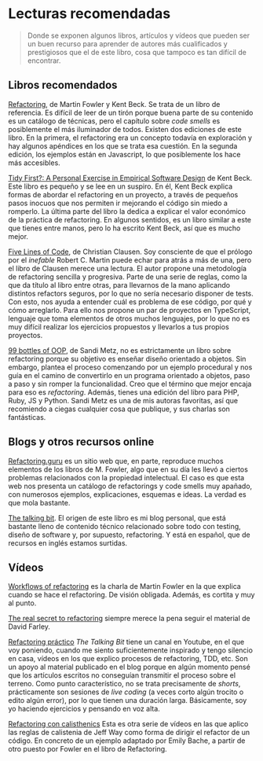 # Lecturas recomendadas

> Donde se exponen algunos libros, artículos y vídeos que pueden ser un buen recurso para aprender de autores más cualificados y prestigiosos que el de este libro, cosa que tampoco es tan difícil de encontrar.

## Libros recomendados

[Refactoring](https://refactoring.com), de Martin Fowler y Kent Beck. Se trata de un libro de referencia. Es difícil de leer de un tirón porque buena parte de su contenido es un catálogo de técnicas, pero el capítulo sobre _code smells_ es posiblemente el más iluminador de todos. Existen dos ediciones de este libro. En la primera, el refactoring era un concepto todavía en exploración y hay algunos apéndices en los que se trata esa cuestión. En la segunda edición, los ejemplos están en Javascript, lo que posiblemente los hace más accesibles.

[Tidy First?: A Personal Exercise in Empirical Software Design](https://www.oreilly.com/library/view/tidy-first/9781098151232/) de Kent Beck. Este libro es pequeño y se lee en un suspiro. En él, Kent Beck explica formas de abordar el refactoring en un proyecto, a través de pequeños pasos inocuos que nos permiten ir mejorando el código sin miedo a romperlo. La última parte del libro la dedica a explicar el valor económico de la práctica de refactoring. En algunos sentidos, es un libro similar a este que tienes entre manos, pero lo ha escrito Kent Beck, así que es mucho mejor.

[Five Lines of Code](https://www.manning.com/books/five-lines-of-code), de Christian Clausen. Soy consciente de que el prólogo por el _inefable_ Robert C. Martin puede echar para atrás a más de una, pero el libro de Clausen merece una lectura. El autor propone una metodología de refactoring sencilla y progresiva. Parte de una serie de reglas, como la que da título al libro entre otras, para llevarnos de la mano aplicando distintos refactors seguros, por lo que no sería necesario disponer de tests. Con esto, nos ayuda a entender cuál es problema de ese código, por qué y cómo arreglarlo. Para ello nos propone un par de proyectos en TypeScript, lenguaje que toma elementos de otros muchos lenguajes, por lo que no es muy difícil realizar los ejercicios propuestos y llevarlos a tus propios proyectos.

[99 bottles of OOP](https://sandimetz.com/99bottles), de Sandi Metz, no es estrictamente un libro sobre refactoring porque su objetivo es enseñar diseño orientado a objetos. Sin embargo, plantea el proceso comenzando por un ejemplo procedural y nos guía en el camino de convertirlo en un programa orientado a objetos, paso a paso y sin romper la funcionalidad. Creo que el término que mejor encaja para eso es _refactoring_. Además, tienes una edición del libro para PHP, Ruby, JS y Python. Sandi Metz es una de mis autoras favoritas, así que recomiendo a ciegas cualquier cosa que publique, y sus charlas son fantásticas.

## Blogs y otros recursos online

[Refactoring.guru](https://refactoring.guru/refactoring) es un sitio web que, en parte, reproduce muchos elementos de los libros de M. Fowler, algo que en su día les llevó a ciertos problemas relacionados con la propiedad intelectual. El caso es que esta web nos presenta un catálogo de refactorings y code smells muy apañado, con numerosos ejemplos, explicaciones, esquemas e ideas. La verdad es que mola bastante.

[The talking bit](https://franiglesias.github.io/tag/refactoring/). El origen de este libro es mi blog personal, que está bastante lleno de contenido técnico relacionado sobre todo con testing, diseño de software y, por supuesto, refactoring. Y está en español, que de recursos en inglés estamos surtidas.

## Vídeos

[Workflows of refactoring](https://youtu.be/vqEg37e4Mkw?si=csOr06PlyZxC_0L-) es la charla de Martin Fowler en la que explica cuando se hace el refactoring. De visión obligada. Además, es cortita y muy al punto.

[The real secret to refactoring](https://youtu.be/fx-Ne_s71iY?si=mreVP0fvSoLchBuR) siempre merece la pena seguir el material de David Farley.

[Refactoring práctico](https://youtube.com/playlist?list=PLYT8quZ2BEnZzUZ9c1mIQyAupob9fZeFj&si=GPN1p6lHUvrisDnr) _The Talking Bit_ tiene un canal en Youtube, en el que voy poniendo, cuando me siento suficientemente inspirado y tengo silencio en casa, vídeos en los que explico procesos de refactoring, TDD, etc. Son un apoyo al material publicado en el blog porque en algún momento pensé que los artículos escritos no conseguían transmitir el proceso sobre el terreno. Como punto característico, no se trata precisamente de _shorts_, prácticamente son sesiones de _live coding_ (a veces corto algún trocito o edito algún error), por lo que tienen una duración larga. Básicamente, soy yo haciendo ejercicios y pensando en voz alta. 

[Refactoring con calisthenics](https://youtube.com/playlist?list=PLYT8quZ2BEnbKznU9jxeswl8IEEeMSJFL&si=M1r1KrQehUYZj1-H) Esta es otra serie de vídeos en las que aplico las reglas de calistenia de Jeff Way como forma de dirigir el refactor de un código. En concreto de un ejemplo adaptado por Emily Bache, a partir de otro puesto por Fowler en el libro de Refactoring.
